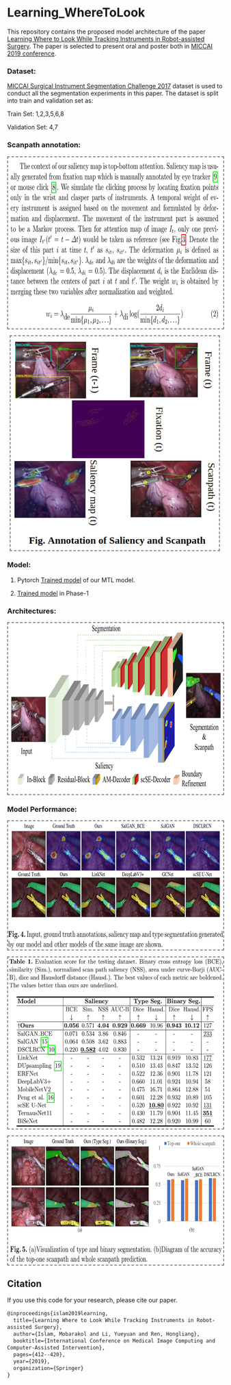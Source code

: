 # Learning_WhereToLook
This repository contains the proposed model architecture of the paper [Learning Where to Look While Tracking Instruments in Robot-assisted Surgery](https://link.springer.com/chapter/10.1007/978-3-030-32254-0_46). The paper is selected to present oral and poster both in [MICCAI 2019 conference](https://www.miccai2019.org/). 


### Dataset:
[MICCAI Surgical Instrument Segmentation Challenge 2017](https://endovissub2017-roboticinstrumentsegmentation.grand-challenge.org/)
dataset is used to conduct all the segmentation experiments in this paper. The dataset is split into train and validation set as:

Train Set: 1,2,3,5,6,8

Validation Set: 4,7

### Scanpath annotation:
<p align="center">
<img align='center' style="border-color:gray;border-width:2px;border-style:dashed"   src='figures/scanpath_description.png' padding='5px' height="400px"></img>
</p>
<p align="center">
<img align='center' style="border-color:gray;border-width:2px;border-style:dashed"   src='figures/scanpath.png' padding='5px' height="500px"></img>
</p> 

### Model:
1. Pytorch [Trained model](https://drive.google.com/file/d/1rEcRRp-MVzg-J_KS6dsFKxrf8k-aBC6B/view?usp=sharing) of our MTL model.

2. [Trained model](https://drive.google.com/file/d/1JaToCXGk5DSt-AuZ8Kk_1zeE75N6UW3G/view?usp=sharing) in Phase-1 
### Architectures:
<p align="center">
<img align='center' style="border-color:gray;border-width:2px;border-style:dashed"   src='figures/proposed_architecture.png' padding='5px' height="400px"></img>
</p>

### Model Performance:
<p align="center">
<img align='center' style="border-color:gray;border-width:2px;border-style:dashed"   src='figures/saliency_segmentation.png' padding='5px' height="300px"></img>
</p> 

<p align="center">
<img align='center' style="border-color:gray;border-width:2px;border-style:dashed"   src='figures/table.png' padding='5px' height="400px"></img>
</p> 

<p align="center">
<img align='center' style="border-color:gray;border-width:2px;border-style:dashed"   src='figures/performance.png' padding='5px' height="300px"></img>
</p>
 
## Citation
If you use this code for your research, please cite our paper.

```
@inproceedings{islam2019learning,
  title={Learning Where to Look While Tracking Instruments in Robot-assisted Surgery},
  author={Islam, Mobarakol and Li, Yueyuan and Ren, Hongliang},
  booktitle={International Conference on Medical Image Computing and Computer-Assisted Intervention},
  pages={412--420},
  year={2019},
  organization={Springer}
}
```

